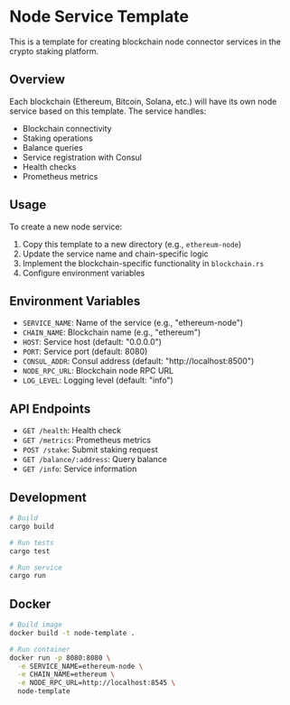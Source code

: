 # Node Service Template

This is a template for creating blockchain node connector services in the crypto staking platform.

## Overview

Each blockchain (Ethereum, Bitcoin, Solana, etc.) will have its own node service based on this template. The service handles:

- Blockchain connectivity
- Staking operations
- Balance queries
- Service registration with Consul
- Health checks
- Prometheus metrics

## Usage

To create a new node service:

1. Copy this template to a new directory (e.g., `ethereum-node`)
2. Update the service name and chain-specific logic
3. Implement the blockchain-specific functionality in `blockchain.rs`
4. Configure environment variables

## Environment Variables

- `SERVICE_NAME`: Name of the service (e.g., "ethereum-node")
- `CHAIN_NAME`: Blockchain name (e.g., "ethereum")
- `HOST`: Service host (default: "0.0.0.0")
- `PORT`: Service port (default: 8080)
- `CONSUL_ADDR`: Consul address (default: "http://localhost:8500")
- `NODE_RPC_URL`: Blockchain node RPC URL
- `LOG_LEVEL`: Logging level (default: "info")

## API Endpoints

- `GET /health`: Health check
- `GET /metrics`: Prometheus metrics
- `POST /stake`: Submit staking request
- `GET /balance/:address`: Query balance
- `GET /info`: Service information

## Development

```bash
# Build
cargo build

# Run tests
cargo test

# Run service
cargo run
```

## Docker

```bash
# Build image
docker build -t node-template .

# Run container
docker run -p 8080:8080 \
  -e SERVICE_NAME=ethereum-node \
  -e CHAIN_NAME=ethereum \
  -e NODE_RPC_URL=http://localhost:8545 \
  node-template
```